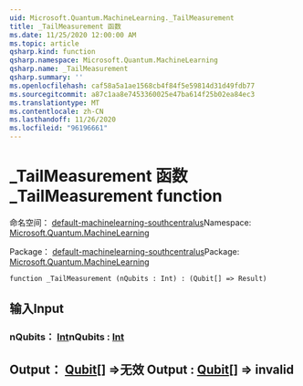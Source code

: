 ```yaml
---
uid: Microsoft.Quantum.MachineLearning._TailMeasurement
title: _TailMeasurement 函数
ms.date: 11/25/2020 12:00:00 AM
ms.topic: article
qsharp.kind: function
qsharp.namespace: Microsoft.Quantum.MachineLearning
qsharp.name: _TailMeasurement
qsharp.summary: ''
ms.openlocfilehash: caf58a5a1ae1568cb4f84f5e59814d31d49fdb77
ms.sourcegitcommit: a87c1aa8e7453360025e47ba614f25b02ea84ec3
ms.translationtype: MT
ms.contentlocale: zh-CN
ms.lasthandoff: 11/26/2020
ms.locfileid: "96196661"
---
```

# <a name="_tailmeasurement-function"></a><span data-ttu-id="8aaca-102">_TailMeasurement 函数</span><span class="sxs-lookup"><span data-stu-id="8aaca-102">_TailMeasurement function</span></span>

<span data-ttu-id="8aaca-103">命名空间： [default-machinelearning-southcentralus](xref:Microsoft.Quantum.MachineLearning)</span><span class="sxs-lookup"><span data-stu-id="8aaca-103">Namespace: [Microsoft.Quantum.MachineLearning](xref:Microsoft.Quantum.MachineLearning)</span></span>

<span data-ttu-id="8aaca-104">Package： [default-machinelearning-southcentralus](https://nuget.org/packages/Microsoft.Quantum.MachineLearning)</span><span class="sxs-lookup"><span data-stu-id="8aaca-104">Package: [Microsoft.Quantum.MachineLearning](https://nuget.org/packages/Microsoft.Quantum.MachineLearning)</span></span>




```qsharp
function _TailMeasurement (nQubits : Int) : (Qubit[] => Result)
```


## <a name="input"></a><span data-ttu-id="8aaca-105">输入</span><span class="sxs-lookup"><span data-stu-id="8aaca-105">Input</span></span>

### <a name="nqubits--int"></a><span data-ttu-id="8aaca-106">nQubits： [Int](xref:microsoft.quantum.lang-ref.int)</span><span class="sxs-lookup"><span data-stu-id="8aaca-106">nQubits : [Int](xref:microsoft.quantum.lang-ref.int)</span></span>





## <a name="output--qubit--__invalidresult__"></a><span data-ttu-id="8aaca-107">Output： [Qubit](xref:microsoft.quantum.lang-ref.qubit)[] =>__无效 <Result>__</span><span class="sxs-lookup"><span data-stu-id="8aaca-107">Output : [Qubit](xref:microsoft.quantum.lang-ref.qubit)[] => __invalid<Result>__</span></span> 

